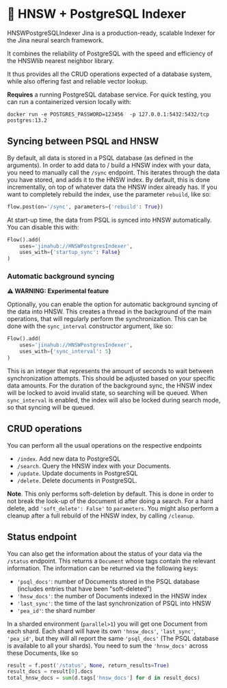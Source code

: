 # 🌟 HNSW + PostgreSQL Indexer

HNSWPostgreSQLIndexer Jina is a production-ready, scalable Indexer for the Jina neural search framework.

It combines the reliability of PostgreSQL with the speed and efficiency of the HNSWlib nearest neighbor library.

It thus provides all the CRUD operations expected of a database system, while also offering fast and reliable vector lookup.

**Requires** a running PostgreSQL database service. For quick testing, you can run a containerized version locally with:

`docker run -e POSTGRES_PASSWORD=123456  -p 127.0.0.1:5432:5432/tcp postgres:13.2`

## Syncing between PSQL and HNSW

By default, all data is stored in a PSQL database (as defined in the arguments). 
In order to add data to / build a HNSW index with your data, you need to manually call the `/sync` endpoint.
This iterates through the data you have stored, and adds it to the HNSW index.
By default, this is done incrementally, on top of whatever data the HNSW index already has.
If you want to completely rebuild the index, use the parameter `rebuild`, like so:

```python
flow.post(on='/sync', parameters={'rebuild': True})
```

At start-up time, the data from PSQL is synced into HNSW automatically.
You can disable this with: 

```python
Flow().add(
    uses='jinahub://HNSWPostgresIndexer',
    uses_with={'startup_sync': False}
)
```

### Automatic background syncing

**⚠ WARNING: Experimental feature**

Optionally, you can enable the option for automatic background syncing of the data into HNSW.
This creates a thread in the background of the main operations, that will regularly perform the synchronization.
This can be done with the `sync_interval` constructor argument, like so:

```python
Flow().add(
    uses='jinahub://HNSWPostgresIndexer',
    uses_with={'sync_interval': 5}
)
```

This is an integer that represents the amount of seconds to wait between synchronization attempts.
This should be adjusted based on your specific data amounts.
For the duration of the background sync, the HNSW index will be locked to avoid invalid state, so searching will be queued.
When `sync_interval` is enabled, the index will also be locked during search mode, so that syncing will be queued.

## CRUD operations

You can perform all the usual operations on the respective endpoints

- `/index`. Add new data to PostgreSQL
- `/search`. Query the HNSW index with your Documents.
- `/update`. Update documents in PostgreSQL
- `/delete`. Delete documents in PostgreSQL. 

**Note**. This only performs soft-deletion by default. 
This is done in order to not break the look-up of the document id after doing a search. 
For a hard delete, add `'soft_delete': False'` to `parameters`. 
You might also perform a cleanup after a full rebuild of the HNSW index, by calling `/cleanup`.

## Status endpoint

You can also get the information about the status of your data via the `/status` endpoint.
This returns a `Document` whose tags contain the relevant information.
The information can be returned via the following keys:

- `'psql_docs'`: number of Documents stored in the PSQL database (includes entries that have been "soft-deleted")
- `'hnsw_docs'`: the number of Documents indexed in the HNSW index
- `'last_sync'`: the time of the last synchronization of PSQL into HNSW
- `'pea_id'`: the shard number

In a sharded environment (`parallel>1`) you will get one Document from each shard. 
Each shard will have its own `'hnsw_docs'`, `'last_sync'`, `'pea_id'`, but they will all report the same `'psql_docs'`
(The PSQL database is available to all your shards).
You need to sum the `'hnsw_docs'` across these Documents, like so

```python
result = f.post('/status', None, return_results=True)
result_docs = result[0].docs
total_hnsw_docs = sum(d.tags['hnsw_docs'] for d in result_docs)
```
